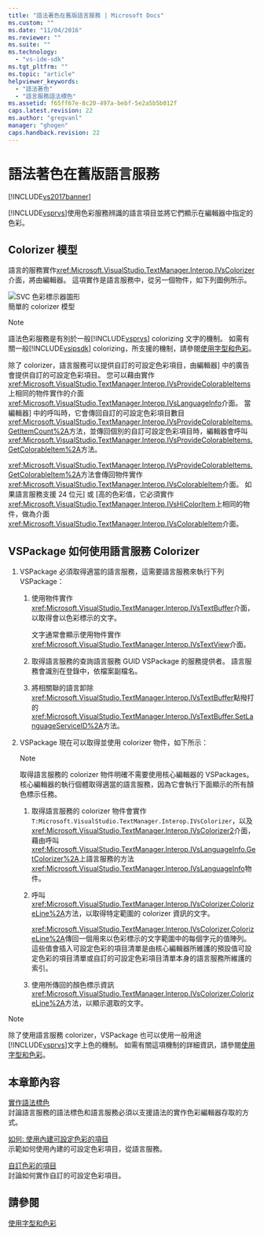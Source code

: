 ```yaml
---
title: "語法著色在舊版語言服務 | Microsoft Docs"
ms.custom: ""
ms.date: "11/04/2016"
ms.reviewer: ""
ms.suite: ""
ms.technology: 
  - "vs-ide-sdk"
ms.tgt_pltfrm: ""
ms.topic: "article"
helpviewer_keywords: 
  - "語法著色"
  - "語言服務語法標色"
ms.assetid: f65ff67e-8c20-497a-bebf-5e2a5b5b012f
caps.latest.revision: 22
ms.author: "gregvanl"
manager: "ghogen"
caps.handback.revision: 22
---
```

# 語法著色在舊版語言服務
[!INCLUDE[vs2017banner](../../code-quality/includes/vs2017banner.md)]

[!INCLUDE[vsprvs](../../code-quality/includes/vsprvs_md.md)]使用色彩服務辨識的語言項目並將它們顯示在編輯器中指定的色彩。  
  
## Colorizer 模型  
 語言的服務實作<xref:Microsoft.VisualStudio.TextManager.Interop.IVsColorizer>介面，將由編輯器。  這項實作是語言服務中，從另一個物件，如下列圖例所示。  
  
 ![SVC 色彩標示器圖形](../../extensibility/internals/media/figlgsvccolorizer.png "FigLgSvcColorizer")  
簡單的 colorizer 模型  
  
> [!NOTE]
>  語法色彩服務是有別於一般[!INCLUDE[vsprvs](../../code-quality/includes/vsprvs_md.md)] colorizing 文字的機制。  如需有關一般[!INCLUDE[vsipsdk](../../extensibility/includes/vsipsdk_md.md)] colorizing，所支援的機制，請參閱[使用字型和色彩](../../extensibility/using-fonts-and-colors.md)。  
  
 除了 colorizer，語言服務可以提供自訂的可設定色彩項目，由編輯器\] 中的廣告會提供自訂的可設定色彩項目。  您可以藉由實作<xref:Microsoft.VisualStudio.TextManager.Interop.IVsProvideColorableItems>上相同的物件實作的介面<xref:Microsoft.VisualStudio.TextManager.Interop.IVsLanguageInfo>介面。  當編輯器\] 中的呼叫時，它會傳回自訂的可設定色彩項目數目<xref:Microsoft.VisualStudio.TextManager.Interop.IVsProvideColorableItems.GetItemCount%2A>方法，並傳回個別的自訂可設定色彩項目時，編輯器會呼叫<xref:Microsoft.VisualStudio.TextManager.Interop.IVsProvideColorableItems.GetColorableItem%2A>方法。  
  
 <xref:Microsoft.VisualStudio.TextManager.Interop.IVsProvideColorableItems.GetColorableItem%2A>方法會傳回物件實作<xref:Microsoft.VisualStudio.TextManager.Interop.IVsColorableItem>介面。  如果語言服務支援 24 位元\] 或 \[高的色彩值，它必須實作<xref:Microsoft.VisualStudio.TextManager.Interop.IVsHiColorItem>上相同的物件，做為介面<xref:Microsoft.VisualStudio.TextManager.Interop.IVsColorableItem>介面。  
  
## VSPackage 如何使用語言服務 Colorizer  
  
1.  VSPackage 必須取得適當的語言服務，這需要語言服務來執行下列 VSPackage：  
  
    1.  使用物件實作<xref:Microsoft.VisualStudio.TextManager.Interop.IVsTextBuffer>介面，以取得會以色彩標示的文字。  
  
         文字通常會顯示使用物件實作<xref:Microsoft.VisualStudio.TextManager.Interop.IVsTextView>介面。  
  
    2.  取得語言服務的查詢語言服務 GUID VSPackage 的服務提供者。  語言服務會識別在登錄中，依檔案副檔名。  
  
    3.  將相關聯的語言卸除<xref:Microsoft.VisualStudio.TextManager.Interop.IVsTextBuffer>點撥打的<xref:Microsoft.VisualStudio.TextManager.Interop.IVsTextBuffer.SetLanguageServiceID%2A>方法。  
  
2.  VSPackage 現在可以取得並使用 colorizer 物件，如下所示：  
  
    > [!NOTE]
    >  取得語言服務的 colorizer 物件明確不需要使用核心編輯器的 VSPackages。  核心編輯器的執行個體取得適當的語言服務，因為它會執行下面顯示的所有顏色標示任務。  
  
    1.  取得語言服務的 colorizer 物件會實作`T:Microsoft.VisualStudio.TextManager.Interop.IVsColorizer`，以及<xref:Microsoft.VisualStudio.TextManager.Interop.IVsColorizer2>介面，藉由呼叫<xref:Microsoft.VisualStudio.TextManager.Interop.IVsLanguageInfo.GetColorizer%2A>上語言服務的方法<xref:Microsoft.VisualStudio.TextManager.Interop.IVsLanguageInfo>物件。  
  
    2.  呼叫<xref:Microsoft.VisualStudio.TextManager.Interop.IVsColorizer.ColorizeLine%2A>方法，以取得特定範圍的 colorizer 資訊的文字。  
  
         <xref:Microsoft.VisualStudio.TextManager.Interop.IVsColorizer.ColorizeLine%2A>傳回一個用來以色彩標示的文字範圍中的每個字元的值陣列。  這些值會插入可設定色彩的項目清單是由核心編輯器所維護的預設值可設定色彩的項目清單或自訂的可設定色彩項目清單本身的語言服務所維護的索引。  
  
    3.  使用所傳回的顏色標示資訊<xref:Microsoft.VisualStudio.TextManager.Interop.IVsColorizer.ColorizeLine%2A>方法，以顯示選取的文字。  
  
> [!NOTE]
>  除了使用語言服務 colorizer，VSPackage 也可以使用一般用途[!INCLUDE[vsprvs](../../code-quality/includes/vsprvs_md.md)]文字上色的機制。  如需有關這項機制的詳細資訊，請參閱[使用字型和色彩](../../extensibility/using-fonts-and-colors.md)。  
  
## 本章節內容  
 [實作語法標色](../../extensibility/internals/implementing-syntax-coloring.md)  
 討論語言服務的語法標色和語言服務必須以支援語法的實作色彩編輯器存取的方式。  
  
 [如何: 使用內建可設定色彩的項目](../../extensibility/internals/how-to-use-built-in-colorable-items.md)  
 示範如何使用內建的可設定色彩項目，從語言服務。  
  
 [自訂色彩的項目](../../extensibility/internals/custom-colorable-items.md)  
 討論如何實作自訂的可設定色彩項目。  
  
## 請參閱  
 [使用字型和色彩](../../extensibility/using-fonts-and-colors.md)